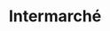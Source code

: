---
title: "Intermarché"
url: /cherbourg-en-cotentin/intermarche-rue-du-grand-pre-2/
shop: supermarché
---